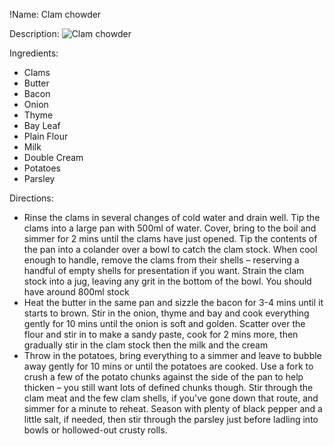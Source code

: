 !Name: Clam chowder

Description:
![Clam chowder](https://www.themealdb.com/images/media/meals/rvtvuw1511190488.jpg "Clam chowder")

Ingredients:
- Clams
- Butter
- Bacon
- Onion
- Thyme
- Bay Leaf
- Plain Flour
- Milk
- Double Cream
- Potatoes
- Parsley

Directions:
- Rinse the clams in several changes of cold water and drain well. Tip the clams into a large pan with 500ml of water. Cover, bring to the boil and simmer for 2 mins until the clams have just opened. Tip the contents of the pan into a colander over a bowl to catch the clam stock. When cool enough to handle, remove the clams from their shells – reserving a handful of empty shells for presentation if you want. Strain the clam stock into a jug, leaving any grit in the bottom of the bowl. You should have around 800ml stock
- Heat the butter in the same pan and sizzle the bacon for 3-4 mins until it starts to brown. Stir in the onion, thyme and bay and cook everything gently for 10 mins until the onion is soft and golden. Scatter over the flour and stir in to make a sandy paste, cook for 2 mins more, then gradually stir in the clam stock then the milk and the cream
- Throw in the potatoes, bring everything to a simmer and leave to bubble away gently for 10 mins or until the potatoes are cooked. Use a fork to crush a few of the potato chunks against the side of the pan to help thicken – you still want lots of defined chunks though. Stir through the clam meat and the few clam shells, if you've gone down that route, and simmer for a minute to reheat. Season with plenty of black pepper and a little salt, if needed, then stir through the parsley just before ladling into bowls or hollowed-out crusty rolls.
